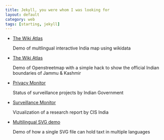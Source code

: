 ```yaml
---
title: Jekyll, you were whom I was looking for
layout: default
category: web
tags: [starting, jekyll]
---
```


<ul>
<li>
      <a href="hacks/wiki-atlas.html">The Wiki Atlas</a>
      <p>Demo of multlingual interactive India map using wikidata</p>
    </li>
    <li>
      <a href="hacks/osm-india.html">The Wiki Atlas</a>
      <p>Demo of Openstreetmap with a simple hack to show the official Indian boundaries of Jammu & Kashmir</p>
    </li>
<li>
      <a href="cis-privacy/india-privacy-monitor.html">Privacy Monitor</a>
      <p>Status of surveillance projects by Indian Government</p>
    </li>
<li>
      <a href="cis/surveillance-technology-monitor.html">Surveillance Monitor</a>
      <p>Vizualization of a research report by CIS India</p>
    </li>
    <li>
      <a href="svg/multilingual-svg.html">Multilingual SVG demo</a>
      <p>Demo of how a single SVG file can hold taxt in multiple languages</p>
    </li>
    
</ul>